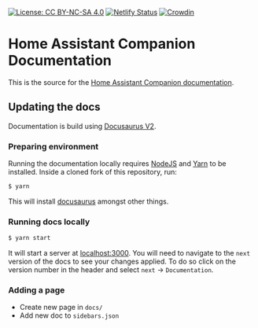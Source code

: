 [![License: CC BY-NC-SA 4.0](https://img.shields.io/badge/License-CC%20BY--NC--SA%204.0-lightgrey.svg)](https://creativecommons.org/licenses/by-nc-sa/4.0/)
[![Netlify Status](https://api.netlify.com/api/v1/badges/f1545d94-366e-4ece-a718-0c6f903662ab/deploy-status)](https://app.netlify.com/sites/home-assistant-companion-docs/deploys)
[![Crowdin](https://d322cqt584bo4o.cloudfront.net/home-assistant-companion-docs/localized.svg)](https://crowdin.com/project/home-assistant-companion-docs)

# Home Assistant Companion Documentation

This is the source for the [Home Assistant Companion documentation](https://companion.home-assistant.io).

## Updating the docs

Documentation is build using [Docusaurus V2](https://v2.docusaurus.io/docs/introduction/).

### Preparing environment

Running the documentation locally requires [NodeJS](https://nodejs.org/) and [Yarn](https://classic.yarnpkg.com/docs/install) to be installed. Inside a cloned fork of this repository, run:

```bash
$ yarn
```

This will install [docusaurus](https://www.npmjs.com/package/docusaurus) amongst other things.

### Running docs locally

```bash
$ yarn start
```

It will start a server at [localhost:3000](http://localhost:3000). You will need to navigate to the `next` version of the docs to see your changes applied. To do so click on the version number in the header and select `next` -> `Documentation`.

### Adding a page

-   Create new page in `docs/`
-   Add new doc to `sidebars.json`

